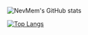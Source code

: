 ![NevMem's GitHub stats](https://github-readme-stats.vercel.app/api?username=NevMem&include_all_commits=true&show_icons=true&count_private=true)

[![Top Langs](https://github-readme-stats.vercel.app/api/top-langs/?username=NevMem)](https://github.com/anuraghazra/github-readme-stats)

<!--
**NevMem/NevMem** is a ✨ _special_ ✨ repository because its `README.md` (this file) appears on your GitHub profile.

Here are some ideas to get you started:

- 🔭 I’m currently working on ...
- 🌱 I’m currently learning ...
- 👯 I’m looking to collaborate on ...
- 🤔 I’m looking for help with ...
- 💬 Ask me about ...
- 📫 How to reach me: ...
- 😄 Pronouns: ...
- ⚡ Fun fact: ...
-->
